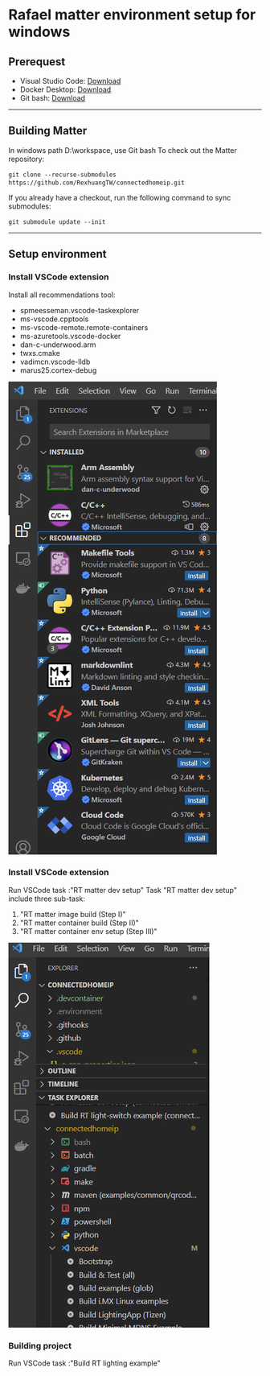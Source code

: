 # Rafael matter environment setup for windows

## Prerequest

-   Visual Studio Code: [Download](https://code.visualstudio.com/Download)
-   Docker Desktop:
    [Download](https://desktop.docker.com/win/main/amd64/Docker%20Desktop%20Installer.exe?utm_source=docker&utm_medium=webreferral&utm_campaign=dd-smartbutton&utm_location=module)
-   Git bash: [Download](https://git-scm.com/download/win)

---

## Building Matter

In windows path D:\workspace, use Git bash To check out the Matter repository:

```
git clone --recurse-submodules https://github.com/RexhuangTW/connectedhomeip.git
```

If you already have a checkout, run the following command to sync submodules:

```
git submodule update --init
```

---

## Setup environment

### Install VSCode extension

Install all recommendations tool:

-   spmeesseman.vscode-taskexplorer
-   ms-vscode.cpptools
-   ms-vscode-remote.remote-containers
-   ms-azuretools.vscode-docker
-   dan-c-underwood.arm
-   twxs.cmake
-   vadimcn.vscode-lldb
-   marus25.cortex-debug

![Vscode Recommand](./recommand.png)

### Install VSCode extension

Run VSCode task :"RT matter dev setup" Task "RT matter dev setup" include three
sub-task:

1. "RT matter image build (Step I)"
2. "RT matter container build (Step II)"
3. "RT matter container env setup (Step III)"

![Vscode TASK](./Task.png)

### Building project

Run VSCode task :"Build RT lighting example"
